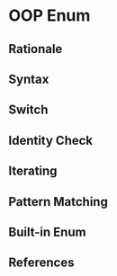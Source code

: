 

OOP Enum
========

Rationale
---------

Syntax
------

Switch
------

Identity Check
--------------

Iterating
---------

Pattern Matching
----------------

Built-in Enum
-------------

References
----------


